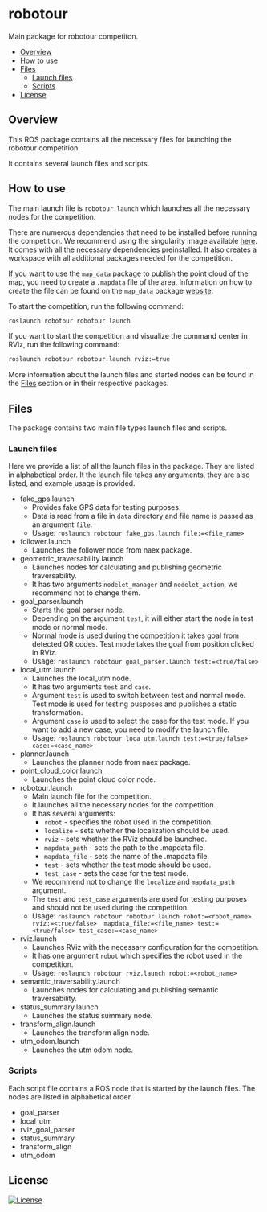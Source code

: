 # robotour
Main package for robotour competiton.

- [Overview](#overview)
- [How to use](#how-to-use)
- [Files](#files)
    - [Launch files](#launch-files)
    - [Scripts](#scripts)
- [License](#license)

## Overview
This ROS package contains all the necessary files for launching the robotour competition.

It contains several launch files and scripts.

## How to use
The main launch file is `robotour.launch` which launches all the necessary nodes for the competition.

There are numerous dependencies that need to be installed before running the competition. We recommend using the singularity image available [here](https://github.com/vras-robotour/deploy). It comes with all the necessary dependencies preinstalled. It also creates a workspace with all additional packages needed for the competition.

If you want to use the `map_data` package to publish the point cloud of the map, you need to create a `.mapdata` file of the area. Information on how to create the file can be found on the `map_data` package [website](https://github.com/vras-robotour/map_data).

To start the competition, run the following command:
```bash
roslaunch robotour robotour.launch
```

If you want to start the competition and visualize the command center in RViz, run the following command:
```bash
roslaunch robotour robotour.launch rviz:=true
```

More information about the launch files and started nodes can be found in the [Files](#files) section or in their respective packages.

## Files
The package contains two main file types launch files and scripts.

### Launch files
Here we provide a list of all the launch files in the package. They are listed in alphabetical order. It the launch file takes any arguments, they are also listed, and example usage is provided.

- fake_gps.launch
    - Provides fake GPS data for testing purposes.
    - Data is read from a file in `data` directory and file name is passed as an argument `file`.
    - Usage: `roslaunch robotour fake_gps.launch file:=<file_name>`
- follower.launch
    - Launches the follower node from naex package.
- geometric_traversability.launch
    - Launches nodes for calculating and publishing geometric traversability.
    - It has two arguments `nodelet_manager` and `nodelet_action`, we recommend not to change them.
- goal_parser.launch
    - Starts the goal parser node.
    - Depending on the argument `test`, it will either start the node in test mode or normal mode.
    - Normal mode is used during the competition it takes goal from detected QR codes. Test mode takes the goal from position clicked in RViz.
    - Usage: `roslaunch robotour goal_parser.launch test:=<true/false>`
- local_utm.launch
    - Launches the local_utm node.
    - It has two arguments `test` and `case`.
    - Argument `test` is used to switch between test and normal mode. Test mode is used for testing pusposes and publishes a static transformation.
    - Argument `case` is used to select the case for the test mode. If you want to add a new case, you need to modify the launch file.
    - Usage: `roslaunch robotour loca_utm.launch test:=<true/false> case:=<case_name>`
- planner.launch
    - Launches the planner node from naex package.
- point_cloud_color.launch
    - Launches the point cloud color node.
- robotour.launch
    - Main launch file for the competition.
    - It launches all the necessary nodes for the competition.
    - It has several arguments:
        - `robot` - specifies the robot used in the competition.
        - `localize` - sets whether the localization should be used.
        - `rviz` - sets whether the RViz should be launched.
        - `mapdata_path` - sets the path to the .mapdata file.
        - `mapdata_file` - sets the name of the .mapdata file.
        - `test` - sets whether the test mode should be used.
        - `test_case` - sets the case for the test mode.
    - We recommend not to change the `localize` and `mapdata_path` argument.
    - The `test` and `test_case` arguments are used for testing purposes and should not be used during the competition.
    - Usage: `roslaunch robotour robotour.launch robot:=<robot_name> rviz:=<true/false>  mapdata_file:=<file_name> test:=<true/false> test_case:=<case_name>`
- rviz.launch
    - Launches RViz with the necessary configuration for the competition.
    - It has one argument `robot` which specifies the robot used in the competition.
    - Usage: `roslaunch robotour rviz.launch robot:=<robot_name>`
- semantic_traversability.launch
    - Launches nodes for calculating and publishing semantic traversability.
- status_summary.launch
    - Launches the status summary node.
- transform_align.launch
    - Launches the transform align node.
- utm_odom.launch
    - Launches the utm odom node.

### Scripts
Each script file contains a ROS node that is started by the launch files. The nodes are listed in alphabetical order.

- goal_parser
- local_utm
- rviz_goal_parser
- status_summary
- transform_align
- utm_odom

## License

[![License](https://img.shields.io/badge/License-BSD_3--Clause-blue.svg)](https://github.com/vras-robotour/robotour/blob/master/LICENSE)
